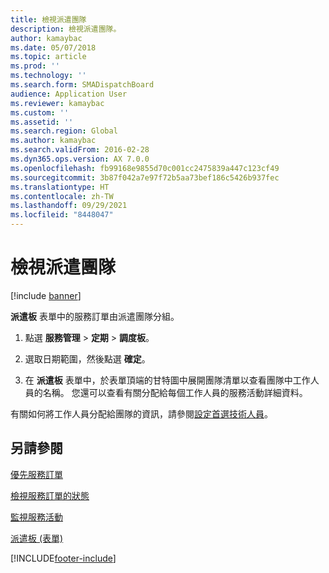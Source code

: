 ```yaml
---
title: 檢視派遣團隊
description: 檢視派遣團隊。
author: kamaybac
ms.date: 05/07/2018
ms.topic: article
ms.prod: ''
ms.technology: ''
ms.search.form: SMADispatchBoard
audience: Application User
ms.reviewer: kamaybac
ms.custom: ''
ms.assetid: ''
ms.search.region: Global
ms.author: kamaybac
ms.search.validFrom: 2016-02-28
ms.dyn365.ops.version: AX 7.0.0
ms.openlocfilehash: fb99168e9855d70c001cc2475839a447c123cf49
ms.sourcegitcommit: 3b87f042a7e97f72b5aa73bef186c5426b937fec
ms.translationtype: HT
ms.contentlocale: zh-TW
ms.lasthandoff: 09/29/2021
ms.locfileid: "8448047"
---
```

# <a name="view-dispatch-teams"></a>檢視派遣團隊   

[!include [banner](../includes/banner.md)]


**派遣板** 表單中的服務訂單由派遣團隊分組。

1.  點選 **服務管理** \> **定期** \> **調度板**。

2.  選取日期範圍，然後點選 **確定**。

3.  在 **派遣板** 表單中，於表單頂端的甘特圖中展開團隊清單以查看團隊中工作人員的名稱。 您還可以查看有關分配給每個工作人員的服務活動詳細資料。

有關如何將工作人員分配給團隊的資訊，請參閱[設定首選技術人員](set-up-preferred-technician.md)。

## <a name="see-also"></a>另請參閱

[優先服務訂單](prioritize-service-orders.md)

[檢視服務訂單的狀態](view-the-status-of-service-orders.md)

[監視服務活動](monitor-service-activities.md)

[派遣板 (表單)](https://technet.microsoft.com/library/hh242789\(v=ax.60\))

  




[!INCLUDE[footer-include](../../includes/footer-banner.md)]